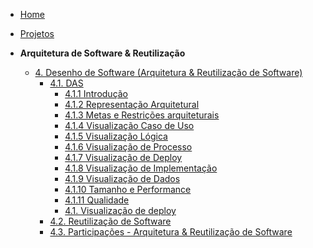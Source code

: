 <!-- docs/_sidebar.md -->


- [Home](README.md)
- [Projetos](/Projeto/Projeto.md)

- **Arquitetura de Software & Reutilização**
  - [4. Desenho de Software (Arquitetura & Reutilização de Software)](./ArquiteturaReutilizacao/4.ArquiteturaReutilizacao.md)
    - [4.1. DAS](./ArquiteturaReutilizacao/4.1.DAS.md)
      - [4.1.1 Introdução](./itens-das/4.1.1.introducao.md)
      - [4.1.2 Representação Arquitetural](./itens-das/4.1.2.arquitetura.md)
      - [4.1.3 Metas e Restrições arquiteturais](./itens-das/4.1.3.metas.md)
      - [4.1.4 Visualização Caso de Uso](./itens-das/4.1.4.CasosDeUso.md)
      - [4.1.5 Visualização Lógica](./itens-das/4.1.5.logica.md)
      - [4.1.6 Visualização de Processo](./itens-das/4.1.6.processo.md)
      - [4.1.7 Visualização de Deploy](./itens-das/4.1.7.deploy.md)
      - [4.1.8 Visualização de Implementação](./itens-das/4.1.8.implementation.md)
      - [4.1.9 Visualização de Dados](./itens-das/4.1.9.dados.md)
      - [4.1.10 Tamanho e Performance]()
      - [4.1.11 Qualidade](./itens-das/4.1.11.qualidade.md)
      - [4.1. Visualização de deploy](./itens-das/4.1.deploy.md)
    - [4.2. Reutilização de Software](./ArquiteturaReutilizacao/4.2.ReutilizacaoDeSoftware.md)
    - [4.3. Participações - Arquitetura & Reutilização de Software](./ArquiteturaReutilizacao/4.3.ParticipacoesArqReutilizacao.md)
